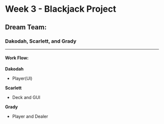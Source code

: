 # Week 3 - Blackjack Project

## Dream Team:

### Dakodah, Scarlett, and Grady

---
#### Work Flow:

**Dakodah** 

- Player(UI)

**Scarlett**

- Deck and GUI


**Grady** 

- Player and Dealer